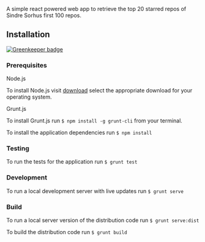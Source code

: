 A simple react powered web app to retrieve the top 20 starred repos of Sindre Sorhus first 100 repos. 

## Installation

[![Greenkeeper badge](https://badges.greenkeeper.io/adsanderson/js-design-test.svg)](https://greenkeeper.io/)

### Prerequisites

Node.js 

To install Node.js visit [download](https://nodejs.org/en/download/) select the appropriate download for your operating system.

Grunt.js

To install Grunt.js run `$ npm install -g grunt-cli` from your terminal.

To install the application dependencies run `$ npm install`

### Testing

To run the tests for the application run `$ grunt test`

### Development

To run a local development server with live updates run `$ grunt serve`

### Build

To run a local server version of the distribution code run `$ grunt serve:dist`

To build the distribution code run `$ grunt build`

